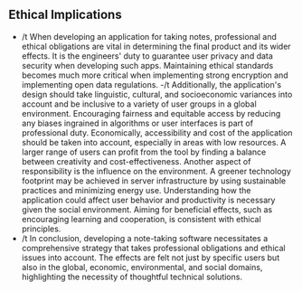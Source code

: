 ## Ethical Implications
- /t When developing an application for taking notes, professional and ethical obligations are vital in determining the final product and its wider effects. It is the engineers' duty to guarantee user privacy and data security when developing such apps. Maintaining ethical standards becomes much more critical when implementing strong encryption and implementing open data regulations.
-/t Additionally, the application's design should take linguistic, cultural, and socioeconomic variances into account and be inclusive to a variety of user groups in a global environment. Encouraging fairness and equitable access by reducing any biases ingrained in algorithms or user interfaces is part of professional duty. Economically, accessibility and cost of the application should be taken into account, especially in areas with low resources. A larger range of users can profit from the tool by finding a balance between creativity and cost-effectiveness. Another aspect of responsibility is the influence on the environment. A greener technology footprint may be achieved in server infrastructure by using sustainable practices and minimizing energy use. Understanding how the application could affect user behavior and productivity is necessary given the social environment. Aiming for beneficial effects, such as encouraging learning and cooperation, is consistent with ethical principles.
- /t In conclusion, developing a note-taking software necessitates a comprehensive strategy that takes professional obligations and ethical issues into account. The effects are felt not just by specific users but also in the global, economic, environmental, and social domains, highlighting the necessity of thoughtful technical solutions.

